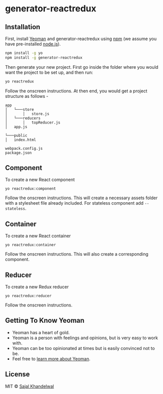 # generator-reactredux

## Installation

First, install [Yeoman](http://yeoman.io) and generator-reactredux using [npm](https://www.npmjs.com/) (we assume you have pre-installed [node.js](https://nodejs.org/)).

```bash
npm install -g yo
npm install -g generator-reactredux
```

Then generate your new project. First go inside the folder where you would want the project to be set up, and then run:

```bash
yo reactredux
```
Follow the onscreen instructions. At then end, you would get a project structure as follows - 
```
app
│   └───store
│       │   store.js
│   └───reducers
│       │   topReducer.js
│   app.js

└───public
│   index.html

webpack.config.js
package.json

```
## Component

To create a new React component 
```
yo reactredux:component
```
Follow the onscreen instructions. This will create a necessary assets folder with a stylesheet file already included. For stateless component add `--stateless`.

## Container

To create a new React container 
```
yo reactredux:container
```
Follow the onscreen instructions. This will also create a corresponding component.

## Reducer

To create a new Redux reducer
```
yo reactredux:reducer
```
Follow the onscreen instructions.


## Getting To Know Yeoman

 * Yeoman has a heart of gold.
 * Yeoman is a person with feelings and opinions, but is very easy to work with.
 * Yeoman can be too opinionated at times but is easily convinced not to be.
 * Feel free to [learn more about Yeoman](http://yeoman.io/).

## License

MIT © [Sajal Khandelwal]()